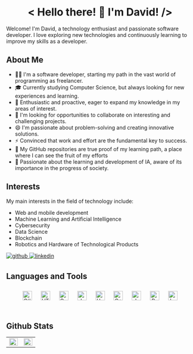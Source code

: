 # <div align="center">< Hello there! 👋 I'm David! /></div>  

Welcome! I'm David, a technology enthusiast and passionate software developer. I love exploring new technologies and continuously learning to improve my skills as a developer.

## About Me

- 👨‍💻 I'm a software developer, starting my path in the vast world of programming as freelancer.
- 🎓 Currently studying Computer Science, but always looking for new experiences and learning.
- 🌱 Enthusiastic and proactive, eager to expand my knowledge in my areas of interest.
- 💼 I'm looking for opportunities to collaborate on interesting and challenging projects.
- 😄 I'm passionate about problem-solving and creating innovative solutions.
- ⚡ Convinced that work and effort are the fundamental key to success.
- 📂 My GitHub repositories are true proof of my learning path, a place where I can see the fruit of my efforts
- 🤖 Passionate about the learning and development of IA, aware of its importance in the progress of society.

## Interests

My main interests in the field of technology include:

- Web and mobile development
- Machine Learning and Artificial Intelligence
- Cybersecurity
- Data Science
- Blockchain
- Robotics and Hardware of Technological Products

<a href="https://github.com/leodavid0109" target="_blank">
<img src=https://img.shields.io/badge/github-%2324292e.svg?&style=for-the-badge&logo=github&logoColor=white alt=github style="margin-bottom: 5px;" />
</a>
<a href="https://linkedin.com/in/Leonard David Vivas Dallos" target="_blank">
<img src=https://img.shields.io/badge/linkedin-%231E77B5.svg?&style=for-the-badge&logo=linkedin&logoColor=white alt=linkedin style="margin-bottom: 5px;" />
</a>

</td></tr></table>  

<br/>  


## Languages and Tools  
<div align="center">  
<a href="https://docs.microsoft.com/en-us/dotnet/csharp/" target="_blank"><img style="margin: 10px" src="https://profilinator.rishav.dev/skills-assets/csharp-original.svg" alt="C#" height="25" /></a>  
<a href="https://en.wikipedia.org/wiki/HTML5" target="_blank"><img style="margin: 10px" src="https://profilinator.rishav.dev/skills-assets/html5-original-wordmark.svg" alt="HTML5" height="25" /></a>  
<a href="https://opencv.org/" target="_blank"><img style="margin: 10px" src="https://profilinator.rishav.dev/skills-assets/opencv-icon.svg" alt="OpenCV" height="25" /></a>  
<a href="https://www.java.com/" target="_blank"><img style="margin: 10px" src="https://profilinator.rishav.dev/skills-assets/java-original-wordmark.svg" alt="Java" height="25" /></a>  
<a href="https://unity.com/" target="_blank"><img style="margin: 10px" src="https://profilinator.rishav.dev/skills-assets/unity.png" alt="Unity" height="25" /></a>  
<a href="https://www.cplusplus.com/" target="_blank"><img style="margin: 10px" src="https://profilinator.rishav.dev/skills-assets/cplusplus-original.svg" alt="C++" height="25" /></a>  
<a href="https://www.javascript.com/" target="_blank"><img style="margin: 10px" src="https://profilinator.rishav.dev/skills-assets/javascript-original.svg" alt="JavaScript" height="25" /></a>  
<a href="https://www.python.org/" target="_blank"><img style="margin: 10px" src="https://profilinator.rishav.dev/skills-assets/python-original.svg" alt="Python" height="25" /></a>  
<a href="https://www.latex-project.org/" target="_blank"><img style="margin: 10px" src="https://profilinator.rishav.dev/skills-assets/latex.png" alt="LaTeX" height="25" /></a>  
</div>  

<br/>  


## Github Stats  
<table><tr><td valign="top" width="50%">

<img src="https://github-readme-stats.vercel.app/api?username=leodavid0109&show_icons=true&count_private=true&hide_border=true" align="left" style="width: 100%" />

</td><td valign="top" width="50%">

<img src="https://github-readme-stats.vercel.app/api/top-langs/?username=leodavid0109&hide_border=true&layout=compact" align="left" style="width: 100%" />

</td></tr></table>  

<br/>  
